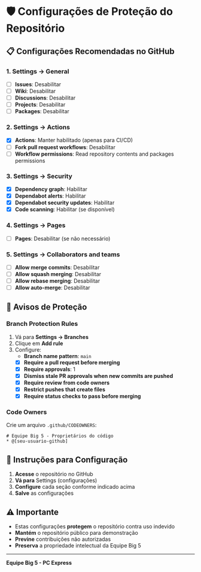 # 🛡️ Configurações de Proteção do Repositório

## 📋 **Configurações Recomendadas no GitHub**

### **1. Settings → General**

- [ ] **Issues**: Desabilitar
- [ ] **Wiki**: Desabilitar
- [ ] **Discussions**: Desabilitar
- [ ] **Projects**: Desabilitar
- [ ] **Packages**: Desabilitar

### **2. Settings → Actions**

- [x] **Actions**: Manter habilitado (apenas para CI/CD)
- [ ] **Fork pull request workflows**: Desabilitar
- [ ] **Workflow permissions**: Read repository contents and packages permissions

### **3. Settings → Security**

- [x] **Dependency graph**: Habilitar
- [x] **Dependabot alerts**: Habilitar
- [x] **Dependabot security updates**: Habilitar
- [x] **Code scanning**: Habilitar (se disponível)

### **4. Settings → Pages**

- [ ] **Pages**: Desabilitar (se não necessário)

### **5. Settings → Collaborators and teams**

- [ ] **Allow merge commits**: Desabilitar
- [ ] **Allow squash merging**: Desabilitar
- [ ] **Allow rebase merging**: Desabilitar
- [ ] **Allow auto-merge**: Desabilitar

## 🚨 **Avisos de Proteção**

### **Branch Protection Rules**

1. Vá para **Settings → Branches**
2. Clique em **Add rule**
3. Configure:
   - **Branch name pattern**: `main`
   - [x] **Require a pull request before merging**
   - [x] **Require approvals**: 1
   - [x] **Dismiss stale PR approvals when new commits are pushed**
   - [x] **Require review from code owners**
   - [x] **Restrict pushes that create files**
   - [x] **Require status checks to pass before merging**

### **Code Owners**

Crie um arquivo `.github/CODEOWNERS`:

```
# Equipe Big 5 - Proprietários do código
* @[seu-usuario-github]
```

## 📝 **Instruções para Configuração**

1. **Acesse** o repositório no GitHub
2. **Vá para** Settings (configurações)
3. **Configure** cada seção conforme indicado acima
4. **Salve** as configurações

## ⚠️ **Importante**

- Estas configurações **protegem** o repositório contra uso indevido
- **Mantém** o repositório público para demonstração
- **Previne** contribuições não autorizadas
- **Preserva** a propriedade intelectual da Equipe Big 5

---

**Equipe Big 5 - PC Express**
